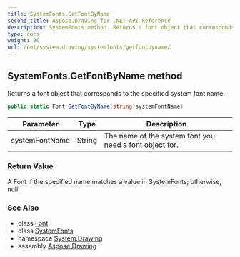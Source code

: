 ```yaml
---
title: SystemFonts.GetFontByName
second_title: Aspose.Drawing for .NET API Reference
description: SystemFonts method. Returns a font object that corresponds to the specified system font name
type: docs
weight: 90
url: /net/system.drawing/systemfonts/getfontbyname/
---
```

## SystemFonts.GetFontByName method

Returns a font object that corresponds to the specified system font name.

```csharp
public static Font GetFontByName(string systemFontName)
```

| Parameter | Type | Description |
| --- | --- | --- |
| systemFontName | String | The name of the system font you need a font object for. |

### Return Value

A Font if the specified name matches a value in SystemFonts; otherwise, null.

### See Also

* class [Font](../../font/)
* class [SystemFonts](../)
* namespace [System.Drawing](../../systemfonts/)
* assembly [Aspose.Drawing](../../../)


